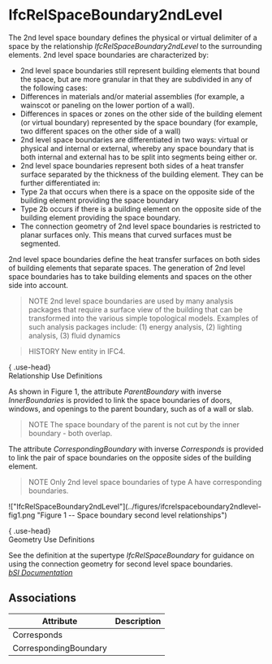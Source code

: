 IfcRelSpaceBoundary2ndLevel
===========================
The 2nd level space boundary defines the physical or virtual delimiter of a
space by the relationship _IfcRelSpaceBoundary2ndLevel_ to the surrounding
elements. 2nd level space boundaries are characterized by:  
  
* 2nd level space boundaries still represent building elements that bound the space, but are more granular in that they are subdivided in any of the following cases:   
* Differences in materials and/or material assemblies (for example, a wainscot or paneling on the lower portion of a wall).  
* Differences in spaces or zones on the other side of the building element (or virtual boundary) represented by the space boundary (for example, two different spaces on the other side of a wall)   
* 2nd level space boundaries are differentiated in two ways: virtual or physical and internal or external, whereby any space boundary that is both internal and external has to be split into segments being either or.  
* 2nd level space boundaries represent both sides of a heat transfer surface separated by the thickness of the building element. They can be further differentiated in:   
* Type 2a that occurs when there is a space on the opposite side of the building element providing the space boundary  
* Type 2b occurs if there is a building element on the opposite side of the building element providing the space boundary.   
* The connection geometry of 2nd level space boundaries is restricted to planar surfaces only. This means that curved surfaces must be segmented.  
  
2nd level space boundaries define the heat transfer surfaces on both sides of
building elements that separate spaces. The generation of 2nd level space
boundaries has to take building elements and spaces on the other side into
account.  
  
> NOTE  2nd level space boundaries are used by many analysis packages that
> require a surface view of the building that can be transformed into the
> various simple topological models. Examples of such analysis packages
> include: (1) energy analysis, (2) lighting analysis, (3) fluid dynamics  
  
> HISTORY  New entity in IFC4.  
  
{ .use-head}  
Relationship Use Definitions  
  
As shown in Figure 1, the attribute _ParentBoundary_ with inverse
_InnerBoundaries_ is provided to link the space boundaries of doors, windows,
and openings to the parent boundary, such as of a wall or slab.  
  
> NOTE  The space boundary of the parent is not cut by the inner boundary -
> both overlap.  
  
The attribute _CorrespondingBoundary_ with inverse _Corresponds_ is provided
to link the pair of space boundaries on the opposite sides of the building
element.  
  
> NOTE  Only 2nd level space boundaries of type A have corresponding
> boundaries.  
  
!["IfcRelSpaceBoundary2ndLevel"](../figures/ifcrelspaceboundary2ndlevel-
fig1.png "Figure 1 -- Space boundary second level relationships")  
  
{ .use-head}  
Geometry Use Definitions  
  
See the definition at the supertype _IfcRelSpaceBoundary_ for guidance on
using the connection geometry for second level space boundaries.  
[ _bSI
Documentation_](https://standards.buildingsmart.org/IFC/DEV/IFC4_2/FINAL/HTML/schema/ifcproductextension/lexical/ifcrelspaceboundary2ndlevel.htm)


Associations
------------
| Attribute             | Description   |
|-----------------------|---------------|
| Corresponds           |               |
| CorrespondingBoundary |               |

